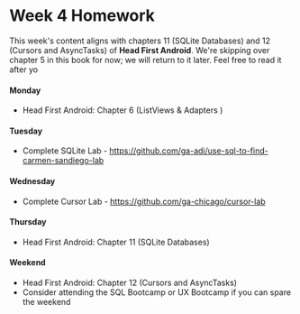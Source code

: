 # Week 4 Homework

This week's content aligns with chapters 11 (SQLite Databases) and 12 (Cursors and AsyncTasks) of **Head First Android**. We're skipping over chapter 5 in this book for now; we will return to it later. Feel free to read it after yo

#### Monday

* Head First Android: Chapter 6 (ListViews & Adapters )

#### Tuesday

* Complete SQLite Lab - https://github.com/ga-adi/use-sql-to-find-carmen-sandiego-lab

#### Wednesday

* Complete Cursor Lab - https://github.com/ga-chicago/cursor-lab

#### Thursday

* Head First Android: Chapter 11 (SQLite Databases)

#### Weekend

* Head First Android: Chapter 12 (Cursors and AsyncTasks)
* Consider attending the SQL Bootcamp or UX Bootcamp if you can spare the weekend
